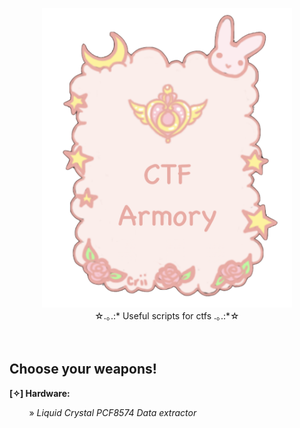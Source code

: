 <p align="center">
  <img src="/img/loo.png" width="400">
 <br>☆.｡.:* Useful scripts for ctfs .｡.:*☆<br><br><br>
</p>

## Choose your weapons!

**[✧] Hardware:**

&nbsp;&nbsp;&nbsp;&nbsp;&nbsp;&nbsp;&nbsp;&nbsp;» *Liquid Crystal PCF8574 Data extractor*
